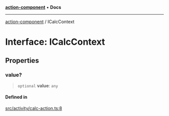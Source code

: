 [**action-component**](../README.md) • **Docs**

***

[action-component](../globals.md) / ICalcContext

# Interface: ICalcContext

## Properties

### value?

> `optional` **value**: `any`

#### Defined in

[src/activity/calc-action.ts:8](https://github.com/mksunny1/action-component/blob/c02ca15116f22d8d4043bf27a05c090705180bcc/src/activity/calc-action.ts#L8)
